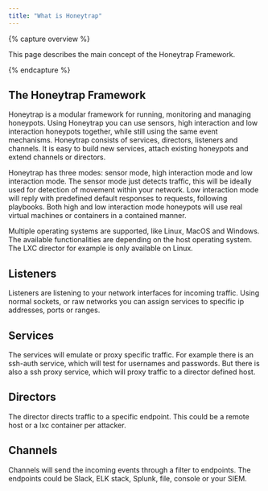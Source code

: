 ```yaml
---
title: "What is Honeytrap"
---
```


{% capture overview %}

This page describes the main concept of the Honeytrap Framework.

{% endcapture %}

## The Honeytrap Framework

Honeytrap is a modular framework for running, monitoring and managing honeypots. Using Honeytrap you can use sensors, high interaction and low interaction honeypots together, while still using the same event mechanisms. Honeytrap consists of services, directors, listeners and channels. It is easy to build new services, attach existing honeypots and extend channels or directors.

Honeytrap has three modes: sensor mode, high interaction mode and low interaction mode. The sensor mode just detects traffic, this will be ideally used for detection of movement within your network. Low interaction mode will reply with predefined default responses to requests, following playbooks. Both high and low interaction mode honeypots will use real virtual machines or containers in a contained manner.

Multiple operating systems are supported, like Linux, MacOS and Windows. The available functionalities are depending on the host operating system. The LXC director for example is only available on Linux.

## Listeners
Listeners are listening to your network interfaces for incoming traffic. Using normal sockets, or raw networks you can assign services to specific ip addresses, ports or ranges. 

## Services
The services will emulate or proxy specific traffic. For example there is an ssh-auth service, which will test for usernames and passwords. But there is also a ssh proxy service, which will proxy traffic to a director defined host.

## Directors
The director directs traffic to a specific endpoint. This could be a remote host or a lxc container per attacker.

## Channels
Channels will send the incoming events through a filter to endpoints. The endpoints could be Slack, ELK stack, Splunk, file, console or your SIEM.
